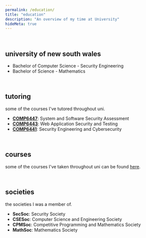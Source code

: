 ```yaml
---
permalink: /education/
title: "education"
description: "An overview of my time at University"
hideMeta: true
---
```


&nbsp;

## university of new south wales
* Bachelor of Computer Science - Security Engineering
* Bachelor of Science - Mathematics

&nbsp;

## tutoring
some of the courses I've tutored throughout uni.
* **[COMP6447](https://webcms3.cse.unsw.edu.au/COMP6447/22T2/outline#summary)**: System and Software Security Assessment
* **[COMP6443](https://webcms3.cse.unsw.edu.au/static/uploads/course/COMP6443/22T2/f474e3afa054dcd777fcce57bc0708411f2ec6c549cdd5d7f6e31103f6f62dd6/Course_Outline_64436843_2022T2.pdf)**: Web Application Security and Testing
* **[COMP6441]()**: Security Engineering and Cybersecurity

&nbsp;

## courses
some of the courses I've taken throughout uni can be found [here](/courses).

&nbsp;

## societies
the societies I was a member of.
* **SecSoc**: Security Society
* **CSESoc**: Computer Science and Engineering Society
* **CPMSoc**: Competitive Programming and Mathematics Society
* **MathSoc**: Mathematics Society